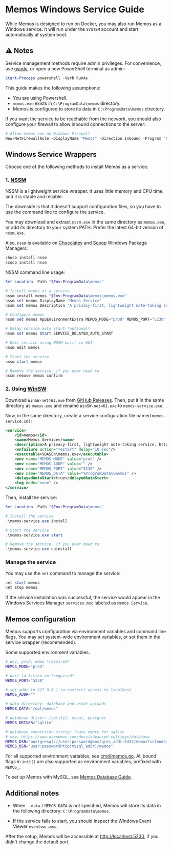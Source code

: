 # Memos Windows Service Guide

While Memos is designed to run on Docker, you may also run Memos as a Windows service.
It will run under the `SYSTEM` account and start automatically at system boot.

## ⚠ Notes

Service management methods require admin privileges.
For convenience, use [gsudo](https://gerardog.github.io/gsudo/docs/install), or open a new PowerShell terminal as admin:

```powershell
Start-Process powershell -Verb RunAs
```

This guide makes the following assumptions:

- You are using Powershell.
- `memos.exe` exists in `C:\ProgramData\memos` directory.
- Memos is configured to store its data in `C:\ProgramData\memos` directory.

If you want the service to be reachable from the network, you should also configure your firewall to allow inbound connections to the server:

  ```powershell
  # Allow memos.exe on Windows Firewall
  New-NetFirewallRule -DisplayName "Memos" -Direction Inbound -Program "$Env:ProgramData\memos\memos.exe" -Action Allow -Protocol TCP
  ```

## Windows Service Wrappers

Choose one of the following methods to install Memos as a service.

### 1. [NSSM](https://nssm.cc/download)

NSSM is a lightweight service wrapper. It uses little memory and CPU time, and it is stable and reliable.

The downside is that it doesn't support configuration files, so you have to use the command line to configure the service.

You may download and extract `nssm.exe` in the same directory as `memos.exe`, or add its directory to your system PATH. Prefer the latest 64-bit version of `nssm.exe`.

Also, `nssm` is available on [Chocolatey](https://chocolatey.org/) and [Scoop](https://scoop.sh/) Windows Package Managers:

```powershell
choco install nssm
scoop install nssm
```

NSSM command line usage:

```powershell
Set-Location -Path "$Env:ProgramData\memos"

# Install memos as a service
nssm install memos "$Env:ProgramData\memos\memos.exe"
nssm set memos DisplayName "Memos Service"
nssm set memos Description "A privacy-first, lightweight note-taking service. https://usememos.com/"

# Configure memos
nssm set memos AppEnvironmentExtra MEMOS_MODE="prod" MEMOS_PORT="5230" MEMOS_DATA="$Env:ProgramData\memos"

# Delay service auto start *optional*
nssm set memos Start SERVICE_DELAYED_AUTO_START

# Edit service using NSSM built-in GUI
nssm edit memos

# Start the service
nssm start memos

# Remove the service, if you ever need to
nssm remove memos confirm
```

### 2. Using [WinSW](https://github.com/winsw/winsw)

Download `WinSW-net461.exe` from [GitHub Releases](https://github.com/winsw/winsw/releases/latest). Then, put it in the same directory as `memos.exe` and rename `WinSW-net461.exe` to `memos-service.exe`.

Now, in the same directory, create a service configuration file named `memos-service.xml`:

```xml
<service>
    <id>memos</id>
    <name>Memos Service</name>
    <description>A privacy-first, lightweight note-taking service. https://usememos.com/</description>
    <onfailure action="restart" delay="10 sec"/>
    <executable>%BASE%\memos.exe</executable>
    <env name="MEMOS_MODE" value="prod" />
    <env name="MEMOS_ADDR" value="" />
    <env name="MEMOS_PORT" value="5230" />
    <env name="MEMOS_DATA" value="%ProgramData%\memos" />
    <delayedAutoStart>true</delayedAutoStart>
    <log mode="none" />
</service>
```

Then, install the service:

```powershell
Set-Location -Path "$Env:ProgramData\memos"

# Install the service
.\memos-service.exe install

# Start the service
.\memos-service.exe start

# Remove the service, if you ever need to
.\memos-service.exe uninstall
```

### Manage the service

You may use the `net` command to manage the service:

```powershell
net start memos
net stop memos
```

If the service installation was successful, the service would appear in the Windows Services Manager `services.msc` labeled as `Memos Service`.

## Memos configuration

Memos supports configuration via environment variables and command line flags. You may set system-wide environment variables, or set them in the service wrapper (recommended).

Some supported environment variables:

```sh
# dev, prod, demo *required*
MEMOS_MODE="prod"

# port to listen on *required*
MEMOS_PORT="5230"

# set addr to 127.0.0.1 to restrict access to localhost
MEMOS_ADDR=""

# data directory: database and asset uploads
MEMOS_DATA="/opt/memos"

# database driver: [sqlite], mysql, postgres
MEMOS_DRIVER="sqlite"

# database connection string: leave empty for sqlite
# see: https://www.usememos.com/docs/advanced-settings/database
MEMOS_DSN="postgresql://user:password@postgres_addr:5432/memos?sslmode=disable"
MEMOS_DSN="user:password@tcp(mysql_addr)/memos"
```

For all supported environment variables, see [cmd/memos.go](https://github.com/usememos/memos/blob/main/bin/memos/main.go#L107). All bound flags in `init()` are also supported as environment variables, prefixed with `MEMOS_`.

To set up Memos with MySQL, see [Memos Database Guide](https://www.usememos.com/docs/install/database).

## Additional notes

- When `--data` / `MEMOS_DATA` is not specified, Memos will store its data in the following directory: `C:\ProgramData\memos`.

- If the service fails to start, you should inspect the Windows Event Viewer `eventvwr.msc`.

After the setup, Memos will be accessible at [http://localhost:5230](http://localhost:5230), if you didn't change the default port.
